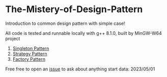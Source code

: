 # The-Mistery-of-Design-Pattern
Introduction to common design pattern with simple case!

All code is tested and runnable locally
with g++ 8.1.0, built by MinGW-W64 project

1. [Singleton Pattern](https://github.com/Raozey/The-Mistery-of-Design-Pattern/tree/main/Singleton%20Pattern) 
2. [Strategy Pattern](https://github.com/Raozey/The-Mistery-of-Design-Pattern/tree/main/Strategy%20Pattern)
3. [Factory Pattern](https://github.com/Raozey/The-Mistery-of-Design-Pattern/tree/main/Factory%20Pattern)


Free free to open an [issue](https://github.com/Raozey/The-Mistery-of-Design-Pattern/issues) to ask about anything
start data: 2023/05/01

